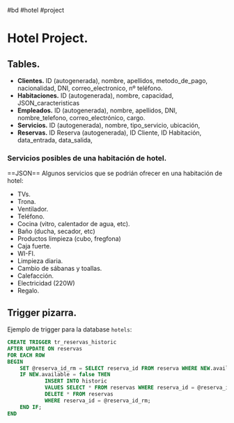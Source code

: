 #bd #hotel #project

# Hotel Project.

## Tables.

- **Clientes.** ID (autogenerada), nombre, apellidos, metodo_de_pago, nacionalidad, DNI, correo_electronico, nº teléfono.
- **Habitaciones.** ID (autogenerada), nombre, capacidad, JSON_caracteristicas
- **Empleados.** ID (autogenerada), nombre, apellidos, DNI, nombre_telefono, correo_electrónico,  cargo.
- **Servicios.** ID (autogenerada), nombre, tipo_servicio, ubicación, 
- **Reservas.** ID Reserva (autogenerada), ID Cliente, ID Habitación, data_entrada, data_salida, 

### Servicios posibles de una habitación de hotel.

==JSON==
Algunos servicios que se podrián ofrecer en una habitación de hotel:

- TVs.
- Trona.
- Ventilador.
- Teléfono.
- Cocina (vitro, calentador de agua, etc).
- Baño (ducha, secador, etc)
- Productos limpieza (cubo, fregfona)
- Caja fuerte.
- WI-FI.
- Limpieza diaria.
- Cambio de sábanas y toallas.
- Calefacción.
- Electricidad (220W)
- Regalo.

## Trigger pizarra.

Ejemplo de trigger para la database `hotels`:

````sql
CREATE TRIGGER tr_reservas_historic
AFTER UPDATE ON reservas 
FOR EACH ROW 
BEGIN
	SET @reserva_id_rm = SELECT reserva_id FROM reserva WHERE NEW.available = false;
	IF NEW.available = false THEN
			INSERT INTO historic
			VALUES SELECT * FROM reservas WHERE reserva_id = @reserva_id_rm;
			DELETE * FROM reservas
			WHERE reserva_id = @reserva_id_rm;
	END IF;
END
````
